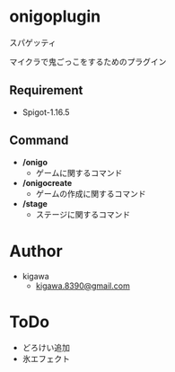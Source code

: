 # onigoplugin

スパゲッティ

マイクラで鬼ごっこをするためのプラグイン

## Requirement

* Spigot-1.16.5

## Command

- **/onigo**
    - ゲームに関するコマンド
- **/onigocreate**
    - ゲームの作成に関するコマンド
- **/stage**
   - ステージに関するコマンド

# Author

* kigawa
    * kigawa.8390@gmail.com

# ToDo

* どろけい追加
* 氷エフェクト
